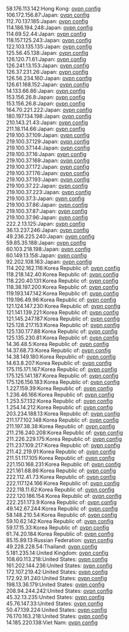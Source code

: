 58.176.113.142:Hong Kong: [ovpn config](vpn/58_176_113_142.ovpn)  
106.172.156.87:Japan: [ovpn config](vpn/106_172_156_87.ovpn)  
112.70.137.185:Japan: [ovpn config](vpn/112_70_137_185.ovpn)  
114.186.194.248:Japan: [ovpn config](vpn/114_186_194_248.ovpn)  
114.69.52.44:Japan: [ovpn config](vpn/114_69_52_44.ovpn)  
118.157.125.243:Japan: [ovpn config](vpn/118_157_125_243.ovpn)  
122.103.135.135:Japan: [ovpn config](vpn/122_103_135_135.ovpn)  
125.56.45.138:Japan: [ovpn config](vpn/125_56_45_138.ovpn)  
126.120.71.61:Japan: [ovpn config](vpn/126_120_71_61.ovpn)  
126.241.13.153:Japan: [ovpn config](vpn/126_241_13_153.ovpn)  
126.37.231.26:Japan: [ovpn config](vpn/126_37_231_26.ovpn)  
126.56.234.160:Japan: [ovpn config](vpn/126_56_234_160.ovpn)  
126.61.168.152:Japan: [ovpn config](vpn/126_61_168_152.ovpn)  
14.133.66.86:Japan: [ovpn config](vpn/14_133_66_86.ovpn)  
153.156.26.8:Japan: [ovpn config](vpn/153_156_26_8.ovpn)  
153.156.26.8:Japan: [ovpn config](vpn/153_156_26_8.ovpn)  
164.70.221.222:Japan: [ovpn config](vpn/164_70_221_222.ovpn)  
180.197.134.198:Japan: [ovpn config](vpn/180_197_134_198.ovpn)  
210.143.21.43:Japan: [ovpn config](vpn/210_143_21_43.ovpn)  
211.18.114.66:Japan: [ovpn config](vpn/211_18_114_66.ovpn)  
219.100.37.109:Japan: [ovpn config](vpn/219_100_37_109.ovpn)  
219.100.37.129:Japan: [ovpn config](vpn/219_100_37_129.ovpn)  
219.100.37.144:Japan: [ovpn config](vpn/219_100_37_144.ovpn)  
219.100.37.16:Japan: [ovpn config](vpn/219_100_37_16.ovpn)  
219.100.37.169:Japan: [ovpn config](vpn/219_100_37_169.ovpn)  
219.100.37.172:Japan: [ovpn config](vpn/219_100_37_172.ovpn)  
219.100.37.176:Japan: [ovpn config](vpn/219_100_37_176.ovpn)  
219.100.37.193:Japan: [ovpn config](vpn/219_100_37_193.ovpn)  
219.100.37.22:Japan: [ovpn config](vpn/219_100_37_22.ovpn)  
219.100.37.223:Japan: [ovpn config](vpn/219_100_37_223.ovpn)  
219.100.37.3:Japan: [ovpn config](vpn/219_100_37_3.ovpn)  
219.100.37.86:Japan: [ovpn config](vpn/219_100_37_86.ovpn)  
219.100.37.87:Japan: [ovpn config](vpn/219_100_37_87.ovpn)  
219.100.37.96:Japan: [ovpn config](vpn/219_100_37_96.ovpn)  
222.2.13.125:Japan: [ovpn config](vpn/222_2_13_125.ovpn)  
36.13.237.246:Japan: [ovpn config](vpn/36_13_237_246.ovpn)  
49.236.225.240:Japan: [ovpn config](vpn/49_236_225_240.ovpn)  
59.85.35.188:Japan: [ovpn config](vpn/59_85_35_188.ovpn)  
60.103.218.198:Japan: [ovpn config](vpn/60_103_218_198.ovpn)  
60.149.13.158:Japan: [ovpn config](vpn/60_149_13_158.ovpn)  
92.202.108.163:Japan: [ovpn config](vpn/92_202_108_163.ovpn)  
114.202.162.116:Korea Republic of: [ovpn config](vpn/114_202_162_116.ovpn)  
118.218.142.40:Korea Republic of: [ovpn config](vpn/118_218_142_40.ovpn)  
118.220.40.131:Korea Republic of: [ovpn config](vpn/118_220_40_131.ovpn)  
118.38.197.200:Korea Republic of: [ovpn config](vpn/118_38_197_200.ovpn)  
119.193.147.142:Korea Republic of: [ovpn config](vpn/119_193_147_142.ovpn)  
119.196.49.96:Korea Republic of: [ovpn config](vpn/119_196_49_96.ovpn)  
121.124.147.230:Korea Republic of: [ovpn config](vpn/121_124_147_230.ovpn)  
121.141.139.221:Korea Republic of: [ovpn config](vpn/121_141_139_221.ovpn)  
121.145.247.187:Korea Republic of: [ovpn config](vpn/121_145_247_187.ovpn)  
125.128.217.153:Korea Republic of: [ovpn config](vpn/125_128_217_153.ovpn)  
125.130.177.88:Korea Republic of: [ovpn config](vpn/125_130_177_88.ovpn)  
125.135.230.81:Korea Republic of: [ovpn config](vpn/125_135_230_81.ovpn)  
14.36.48.5:Korea Republic of: [ovpn config](vpn/14_36_48_5.ovpn)  
14.37.68.73:Korea Republic of: [ovpn config](vpn/14_37_68_73.ovpn)  
14.38.149.180:Korea Republic of: [ovpn config](vpn/14_38_149_180.ovpn)  
14.63.8.207:Korea Republic of: [ovpn config](vpn/14_63_8_207.ovpn)  
175.115.171.167:Korea Republic of: [ovpn config](vpn/175_115_171_167.ovpn)  
175.125.141.187:Korea Republic of: [ovpn config](vpn/175_125_141_187.ovpn)  
175.126.156.183:Korea Republic of: [ovpn config](vpn/175_126_156_183.ovpn)  
1.227.159.39:Korea Republic of: [ovpn config](vpn/1_227_159_39.ovpn)  
1.236.46.166:Korea Republic of: [ovpn config](vpn/1_236_46_166.ovpn)  
1.253.57.132:Korea Republic of: [ovpn config](vpn/1_253_57_132.ovpn)  
1.254.14.212:Korea Republic of: [ovpn config](vpn/1_254_14_212.ovpn)  
203.234.188.13:Korea Republic of: [ovpn config](vpn/203_234_188_13.ovpn)  
211.177.102.148:Korea Republic of: [ovpn config](vpn/211_177_102_148.ovpn)  
211.197.38.38:Korea Republic of: [ovpn config](vpn/211_197_38_38.ovpn)  
211.216.240.208:Korea Republic of: [ovpn config](vpn/211_216_240_208.ovpn)  
211.226.229.175:Korea Republic of: [ovpn config](vpn/211_226_229_175.ovpn)  
211.237.109.217:Korea Republic of: [ovpn config](vpn/211_237_109_217.ovpn)  
211.42.219.91:Korea Republic of: [ovpn config](vpn/211_42_219_91.ovpn)  
211.51.117.105:Korea Republic of: [ovpn config](vpn/211_51_117_105.ovpn)  
221.150.168.231:Korea Republic of: [ovpn config](vpn/221_150_168_231.ovpn)  
221.161.68.86:Korea Republic of: [ovpn config](vpn/221_161_68_86.ovpn)  
222.112.41.73:Korea Republic of: [ovpn config](vpn/222_112_41_73.ovpn)  
222.117.124.166:Korea Republic of: [ovpn config](vpn/222_117_124_166.ovpn)  
222.118.11.62:Korea Republic of: [ovpn config](vpn/222_118_11_62.ovpn)  
222.120.186.154:Korea Republic of: [ovpn config](vpn/222_120_186_154.ovpn)  
222.251.173.9:Korea Republic of: [ovpn config](vpn/222_251_173_9.ovpn)  
49.142.67.244:Korea Republic of: [ovpn config](vpn/49_142_67_244.ovpn)  
58.148.210.54:Korea Republic of: [ovpn config](vpn/58_148_210_54.ovpn)  
59.10.62.142:Korea Republic of: [ovpn config](vpn/59_10_62_142.ovpn)  
59.17.15.33:Korea Republic of: [ovpn config](vpn/59_17_15_33.ovpn)  
61.74.20.184:Korea Republic of: [ovpn config](vpn/61_74_20_184.ovpn)  
85.15.89.13:Russian Federation: [ovpn config](vpn/85_15_89_13.ovpn)  
49.228.228.54:Thailand: [ovpn config](vpn/49_228_228_54.ovpn)  
5.181.235.14:United Kingdom: [ovpn config](vpn/5_181_235_14.ovpn)  
108.60.113.218:United States: [ovpn config](vpn/108_60_113_218.ovpn)  
161.202.144.236:United States: [ovpn config](vpn/161_202_144_236.ovpn)  
172.107.219.42:United States: [ovpn config](vpn/172_107_219_42.ovpn)  
172.92.91.240:United States: [ovpn config](vpn/172_92_91_240.ovpn)  
198.13.36.179:United States: [ovpn config](vpn/198_13_36_179.ovpn)  
208.94.244.242:United States: [ovpn config](vpn/208_94_244_242.ovpn)  
45.32.13.235:United States: [ovpn config](vpn/45_32_13_235.ovpn)  
45.76.147.33:United States: [ovpn config](vpn/45_76_147_33.ovpn)  
50.47.139.224:United States: [ovpn config](vpn/50_47_139_224.ovpn)  
76.170.163.218:United States: [ovpn config](vpn/76_170_163_218.ovpn)  
14.185.220.138:Viet Nam: [ovpn config](vpn/14_185_220_138.ovpn)  
